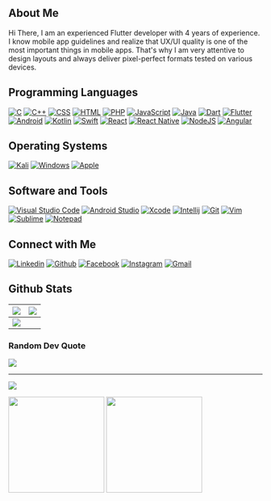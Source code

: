 ## About Me

Hi There, I am an experienced Flutter developer with 4 years of experience. I know mobile app guidelines and realize that UX/UI quality is one of the most important things in mobile apps. That's why I am very attentive to design layouts and always deliver pixel-perfect formats tested on various devices.

## Programming Languages

<p>
    <a href="#"><img alt="C" src="https://img.shields.io/badge/C%20-%232370ED.svg?logo=c&logoColor=white"></a>
    <a href="#"><img alt="C++" src="https://img.shields.io/badge/C++%20-%2300599C.svg?logo=c%2B%2B&logoColor=white"></a>
    <a href="#"><img alt="CSS" src="https://img.shields.io/badge/CSS%20-%231572B6.svg?logo=css3&logoColor=white"></a>
    <a href="#"><img alt="HTML" src="https://img.shields.io/badge/HTML%20-%23E34F26.svg?logo=html5&logoColor=white"></a>
    <a href="#"><img alt="PHP" src="https://img.shields.io/badge/php-%23777BB4.svg?logo=php&logoColor=white"></a>
    <a href="#"><img alt="JavaScript" src="https://img.shields.io/badge/JavaScript%20-%23F7DF1E.svg?logo=javascript&logoColor=black"></a>
    <a href="#"><img alt="Java" src="https://img.shields.io/badge/java-%23ED8B00.svg?logo=java&logoColor=white"></a>
    <a href="#"><img alt="Dart" src="https://img.shields.io/badge/dart-%230175C2.svg?logo=dart&logoColor=white"></a>
    <a href="#"><img alt="Flutter" src="https://img.shields.io/badge/Flutter-%2302569B.svg?logo=Flutter&logoColor=white"></a>
    <a href="#"><img alt="Android" src="https://img.shields.io/badge/android-%2320232a.svg?logo=android&logoColor=%a4c639"></a>
    <a href="#"><img alt="Kotlin" src="https://img.shields.io/badge/kotlin-%230095D5.svg?logo=kotlin&logoColor=white"></a>
    <a href="#"><img alt="Swift" src="https://img.shields.io/badge/swift-F54A2A?logo=swift&logoColor=white"></a>
    <a href="#"><img alt="React" src="https://img.shields.io/badge/react-%2320232a.svg?logo=react&logoColor=%2361DAFB"></a>
    <a href="#"><img alt="React Native" src="https://img.shields.io/badge/react_native-%2320232a.svg?logo=react&logoColor=%2361DAFB"></a>
    <a href="#"><img alt="NodeJS" src="https://img.shields.io/badge/node.js-6DA55F?logo=node.js&logoColor=white"></a>
    <a href="#"><img alt="Angular" src="https://img.shields.io/badge/angular-%23DD0031.svg?logo=angular&logoColor=white"></a>
</p>

## Operating Systems
<p>
	<a href="#"><img alt="Kali" src="https://img.shields.io/badge/Kali_Linux-557C94?logo=kali-linux&logoColor=white"></a>
	<a href="#"><img alt="Windows" src="https://img.shields.io/badge/Windows-0078D6?logo=windows&logoColor=white"></a>
	<a href="#"><img alt="Apple" src="https://img.shields.io/badge/mac%20os-000000?logo=apple&logoColor=white"></a>
</p>

## Software and Tools
<p>
	<a href="#"><img alt="Visual Studio Code" src="https://img.shields.io/badge/Visual%20Studio%20Code-0078d7.svg?logo=visual-studio-code&logoColor=white"></a>
	<a href="#"><img alt="Android Studio" src="https://img.shields.io/badge/Android&nbsp;Studio-000000.svg?logo=androidstudio&logoColor=white"></a>
	<a href="#"><img alt="Xcode" src="https://img.shields.io/badge/Xcode-007ACC?for-the-badge&logo=xcode&logoColor=white"></a>
	<a href="#"><img alt="Intellij" src="https://img.shields.io/badge/IntelliJ&nbsp;IDEA-000000.svg?logo=intellij-idea&logoColor=white"></a>
  	<a href="#"><img alt="Git" src="https://img.shields.io/badge/Git%20-%23F05033.svg?logo=git&logoColor=white"></a>
	<a href="#"><img alt="Vim" src="https://img.shields.io/badge/VIM-%2311AB00.svg?logo=vim&logoColor=white"></a>
	<a href="#"><img alt="Sublime" src="https://img.shields.io/badge/Sublime Text-%23575757.svg?logo=sublime-text&logoColor=important"></a>
	<a href="#"><img alt="Notepad" src="https://img.shields.io/badge/Notepad++-90E59A.svg?logo=notepad%2B%2B&logoColor=black"></a>
	
</p>

## Connect with Me
<p>
  <a href="https://in.linkedin.com/company/madvise-infotech2021"><img alt="Linkedin" title="Hardik Borda Linkedin" src="https://img.shields.io/badge/LinkedIn-0077B5?logo=linkedin&logoColor=white"></a>
  <a href="https://github.com/bordahardik"><img alt="Github" title="Hardik Borda Github" src="https://img.shields.io/badge/GitHub-100000?logo=github&logoColor=white"></a>
  <a href="https://www.facebook.com/HardikBora/"><img alt="Facebook" title="Hardik Borda FB" src="https://img.shields.io/badge/Facebook-1877F2?logo=facebook&logoColor=white"></a>
  <a href="https://www.instagram.com/_hardik_borda/"><img alt="Instagram" title="Hardik Borda Instagram" src="https://img.shields.io/badge/Instagram-E4405F?logo=instagram&logoColor=white"></a>
  <a href="mailto:bordahardik24@gmail.com"><img alt="Gmail" title="Hardik Borda Gmail" src="https://img.shields.io/badge/Gmail-D14836?logo=gmail&logoColor=white"></a>
</p>

## Github Stats

<img src="https://github-readme-stats.vercel.app/api?username=bordahardik&&show_icons=true&count_private=true&theme=github_dark">|<img src="https://github-readme-streak-stats.herokuapp.com/?user=bordahardik&theme=github_dark"/>
|---|---|
<img src="https://github-readme-stats.vercel.app/api/top-langs/?username=bordahardik&layout=compact&theme=github_dark"/>|

### Random Dev Quote
![](https://quotes-github-readme.vercel.app/api?type=horizontal&theme=radical)

---
[![](https://visitcount.itsvg.in/api?id=bordahardik&icon=1&color=0)](https://visitcount.itsvg.in)


<img height="190" src="https://github-readme-stats.vercel.app/api/top-langs/?username=bordahardik&theme=dark&hide_langs_below=1&layout=compact" />
<img height="190" src="https://github-readme-stats.vercel.app/api?username=bordahardik&&show_icons=true&title_color=fff&icon_color=bb2acf&text_color=daf7dc&bg_color=151515" />

